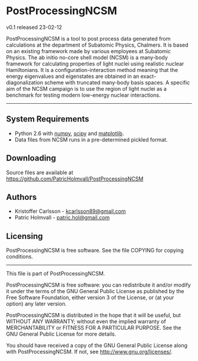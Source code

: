PostProcessingNCSM
========

v0.1 released 23-02-12

PostProcessingNCSM is a tool to post process data generated from calculations
at the department of Subatomic Physics, Chalmers. It is based on an existing
framework made by various employees at Subatomic Physics. The ab initio
no-core shell model (NCSM) is a many-body framework for calculating properties
of light nuclei using realistic nuclear Hamiltonians. It is a
configuration-interaction method meaning that the energy eigenvalues and
eigenstates are obtained in an exact-diagonalization scheme with truncated
many-body basis spaces. A specific aim of the NCSM campaign is to use the region
of light nuclei as a benchmark for testing modern low-energy nuclear
interactions. 


----



System Requirements
----

+ Python 2.6 with [numpy](http://numpy.scipy.org/),
  [scipy](http://www.scipy.org/) and
  [matplotlib](http://matplotlib.sourceforge.net/).
+ Data files from NCSM runs in a pre-determined pickled format.



Downloading
----
Source files are available at
https://github.com/PatricHolmvall/PostProcessingNCSM



Authors
----

+ Kristoffer Carlsson - kcarlsson89@gmail.com
+ Patric Holmvall - patric.hol@gmail.com



Licensing
----

PostProcessingNCSM is free software. See the file COPYING for copying
conditions.

-------------------------------------------------------------------------------
This file is part of PostProcessingNCSM.

PostProcessingNCSM is free software: you can redistribute it and/or modify
it under the terms of the GNU General Public License as published by
the Free Software Foundation, either version 3 of the License, or
(at your option) any later version.

PostProcessingNCSM is distributed in the hope that it will be useful,
but WITHOUT ANY WARRANTY; without even the implied warranty of
MERCHANTABILITY or FITNESS FOR A PARTICULAR PURPOSE.  See the
GNU General Public License for more details.

You should have received a copy of the GNU General Public License
along with PostProcessingNCSM.  If not, see <http://www.gnu.org/licenses/>.
